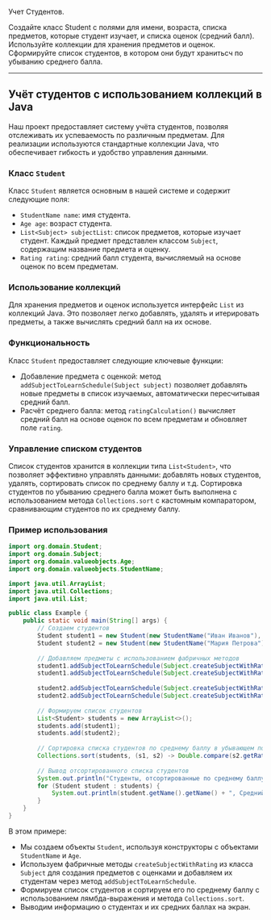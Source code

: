 Учет Студентов.

Создайте класс Student с полями для имени, возраста, списка предметов, которые студент изучает, и списка оценок (средний балл). 
Используйте коллекции для хранения предметов и оценок.
Сформируйте список студентов, в котором они будут хранитьсч по убыванию среднего балла.

---

## Учёт студентов с использованием коллекций в Java

Наш проект предоставляет систему учёта студентов, позволяя отслеживать их успеваемость по различным предметам. Для реализации используются стандартные коллекции Java, что обеспечивает гибкость и удобство управления данными.

### Класс `Student`

Класс `Student` является основным в нашей системе и содержит следующие поля:

- `StudentName name`: имя студента.
- `Age age`: возраст студента.
- `List<Subject> subjectList`: список предметов, которые изучает студент. Каждый предмет представлен классом `Subject`, содержащим название предмета и оценку.
- `Rating rating`: средний балл студента, вычисляемый на основе оценок по всем предметам.

### Использование коллекций

Для хранения предметов и оценок используется интерфейс `List` из коллекций Java. Это позволяет легко добавлять, удалять и итерировать предметы, а также вычислять средний балл на их основе.

### Функциональность

Класс `Student` предоставляет следующие ключевые функции:

- Добавление предмета с оценкой: метод `addSubjectToLearnSchedule(Subject subject)` позволяет добавлять новые предметы в список изучаемых, автоматически пересчитывая средний балл.
- Расчёт среднего балла: метод `ratingCalculation()` вычисляет средний балл на основе оценок по всем предметам и обновляет поле `rating`.

### Управление списком студентов

Список студентов хранится в коллекции типа `List<Student>`, что позволяет эффективно управлять данными: добавлять новых студентов, удалять, сортировать список по среднему баллу и т.д. Сортировка студентов по убыванию среднего балла может быть выполнена с использованием метода `Collections.sort` с кастомным компаратором, сравнивающим студентов по их среднему баллу.

### Пример использования

```java
import org.domain.Student;
import org.domain.Subject;
import org.domain.valueobjects.Age;
import org.domain.valueobjects.StudentName;

import java.util.ArrayList;
import java.util.Collections;
import java.util.List;

public class Example {
    public static void main(String[] args) {
        // Создаем студентов
        Student student1 = new Student(new StudentName("Иван Иванов"), new Age(20));
        Student student2 = new Student(new StudentName("Мария Петрова"), new Age(19));
        
        // Добавляем предметы с использованием фабричных методов
        student1.addSubjectToLearnSchedule(Subject.createSubjectWithRating("Математика", 4.5));
        student1.addSubjectToLearnSchedule(Subject.createSubjectWithRating("Физика", 4.0));
        
        student2.addSubjectToLearnSchedule(Subject.createSubjectWithRating("Литература", 4.7));
        student2.addSubjectToLearnSchedule(Subject.createSubjectWithRating("История", 4.8));
        
        // Формируем список студентов
        List<Student> students = new ArrayList<>();
        students.add(student1);
        students.add(student2);
        
        // Сортировка списка студентов по среднему баллу в убывающем порядке
        Collections.sort(students, (s1, s2) -> Double.compare(s2.getRating().getRatingValue(), s1.getRating().getRatingValue()));
        
        // Вывод отсортированного списка студентов
        System.out.println("Студенты, отсортированные по среднему баллу:");
        for (Student student : students) {
            System.out.println(student.getName().getName() + ", Средний балл: " + student.getRating().getRatingValue());
        }
    }
}
```

В этом примере:
- Мы создаем объекты `Student`, используя конструкторы с объектами `StudentName` и `Age`.
- Используем фабричные методы `createSubjectWithRating` из класса `Subject` для создания предметов с оценками и добавляем их студентам через метод `addSubjectToLearnSchedule`.
- Формируем список студентов и сортируем его по среднему баллу с использованием лямбда-выражения и метода `Collections.sort`.
- Выводим информацию о студентах и их средних баллах на экран.
